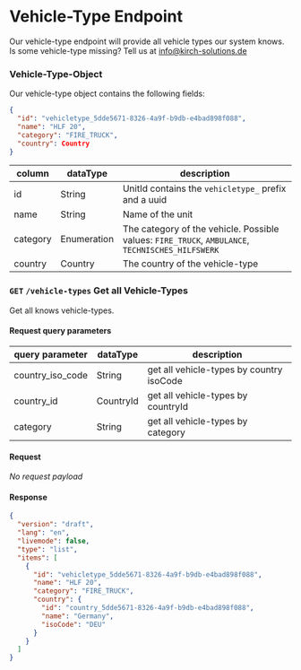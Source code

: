 # Vehicle-Type Endpoint

Our vehicle-type endpoint will provide all vehicle types our system knows.  
Is some vehicle-type missing? Tell us at info@kirch-solutions.de

### Vehicle-Type-Object

Our vehicle-type object contains the following fields:

```json
{
  "id": "vehicletype_5dde5671-8326-4a9f-b9db-e4bad898f088",
  "name": "HLF 20",
  "category": "FIRE_TRUCK",
  "country": Country
}
```

column | dataType | description
--- | ------------- | -------------
id     | String     | UnitId contains the `vehicletype_` prefix and a uuid
name | String | Name of the unit
category | Enumeration | The category of the vehicle. Possible values: `FIRE_TRUCK`, `AMBULANCE`, `TECHNISCHES_HILFSWERK`
country | Country | The country of the vehicle-type

### `GET` `/vehicle-types` Get all Vehicle-Types

Get all knows vehicle-types.

#### Request query parameters

query parameter | dataType | description
--- | ------------- | -------------
country_iso_code  | String     | get all vehicle-types by country isoCode
country_id  | CountryId     | get all vehicle-types by countryId
category  | String     | get all vehicle-types by category

#### Request

*No request payload*

#### Response

```json
{
  "version": "draft",
  "lang": "en",
  "livemode": false,
  "type": "list",
  "items": [
    {
      "id": "vehicletype_5dde5671-8326-4a9f-b9db-e4bad898f088",
      "name": "HLF 20",
      "category": "FIRE_TRUCK",
      "country": {
        "id": "country_5dde5671-8326-4a9f-b9db-e4bad898f088",
        "name": "Germany",
        "isoCode": "DEU"
      }
    }
  ]
}
```